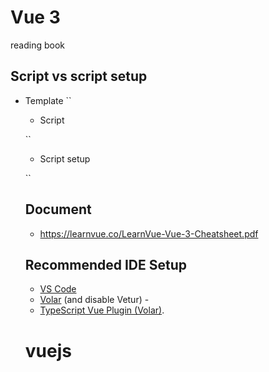 # Vue 3

reading book

## Script vs script setup

- Template
`<template>
  <div>
    <ul>
      <li v-for="item in items" :key="item.id">{{ item.name }}</li>
    </ul>
    <button @click="addItem">Add Item</button>
  </div>
</template>`

- Script

`<script>
import { ref } from 'vue';

export default {
data() {
return {
items: [
{ id: 1, name: 'Item 1' },
{ id: 2, name: 'Item 2' },
{ id: 3, name: 'Item 3' }
]
};
},
methods: {
addItem() {
const newItem = { id: this.items.length + 1, name: `Item ${this.items.length + 1}` };
this.items.push(newItem);
}
}
};
</script>`

- Script setup

`<script setup lang="ts">
import { ref } from 'vue';

const items = ref([
{ id: 1, name: 'Item 1' },
{ id: 2, name: 'Item 2' },
{ id: 3, name: 'Item 3' }
]);

const addItem = () => {
const newItem = { id: items.value.length + 1, name: `Item ${items.value.length + 1}` };
items.value.push(newItem);
};
</script>`

## Document

- https://learnvue.co/LearnVue-Vue-3-Cheatsheet.pdf

## Recommended IDE Setup

- [VS Code](https://code.visualstudio.com/)
- [Volar](https://marketplace.visualstudio.com/items?itemName=Vue.volar) (and disable Vetur) -
- [TypeScript Vue Plugin (Volar)](https://marketplace.visualstudio.com/items?itemName=Vue.vscode-typescript-vue-plugin).

# vuejs
